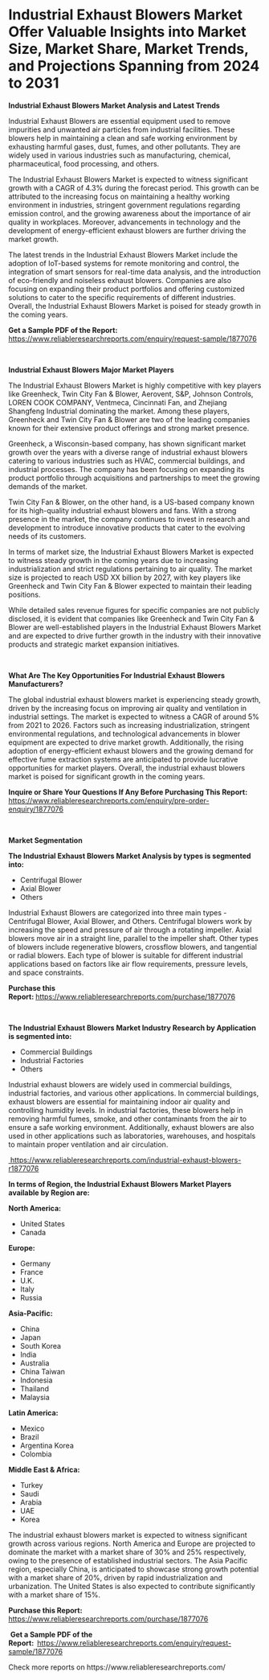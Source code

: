<p><h1>Industrial Exhaust Blowers Market Offer Valuable Insights into Market Size, Market Share, Market Trends, and Projections Spanning from 2024 to 2031</h1></p><p><strong>Industrial Exhaust Blowers Market Analysis and Latest Trends</strong></p>
<p><p>Industrial Exhaust Blowers are essential equipment used to remove impurities and unwanted air particles from industrial facilities. These blowers help in maintaining a clean and safe working environment by exhausting harmful gases, dust, fumes, and other pollutants. They are widely used in various industries such as manufacturing, chemical, pharmaceutical, food processing, and others.</p><p>The Industrial Exhaust Blowers Market is expected to witness significant growth with a CAGR of 4.3% during the forecast period. This growth can be attributed to the increasing focus on maintaining a healthy working environment in industries, stringent government regulations regarding emission control, and the growing awareness about the importance of air quality in workplaces. Moreover, advancements in technology and the development of energy-efficient exhaust blowers are further driving the market growth.</p><p>The latest trends in the Industrial Exhaust Blowers Market include the adoption of IoT-based systems for remote monitoring and control, the integration of smart sensors for real-time data analysis, and the introduction of eco-friendly and noiseless exhaust blowers. Companies are also focusing on expanding their product portfolios and offering customized solutions to cater to the specific requirements of different industries. Overall, the Industrial Exhaust Blowers Market is poised for steady growth in the coming years.</p></p>
<p><strong>Get a Sample PDF of the Report:&nbsp;</strong> <a href="https://www.reliableresearchreports.com/enquiry/request-sample/1877076">https://www.reliableresearchreports.com/enquiry/request-sample/1877076</a></p>
<p>&nbsp;</p>
<p><strong>Industrial Exhaust Blowers Major Market Players</strong></p>
<p><p>The Industrial Exhaust Blowers Market is highly competitive with key players like Greenheck, Twin City Fan & Blower, Aerovent, S&P, Johnson Controls, LOREN COOK COMPANY, Ventmeca, Cincinnati Fan, and Zhejiang Shangfeng Industrial dominating the market. Among these players, Greenheck and Twin City Fan & Blower are two of the leading companies known for their extensive product offerings and strong market presence.</p><p>Greenheck, a Wisconsin-based company, has shown significant market growth over the years with a diverse range of industrial exhaust blowers catering to various industries such as HVAC, commercial buildings, and industrial processes. The company has been focusing on expanding its product portfolio through acquisitions and partnerships to meet the growing demands of the market.</p><p>Twin City Fan & Blower, on the other hand, is a US-based company known for its high-quality industrial exhaust blowers and fans. With a strong presence in the market, the company continues to invest in research and development to introduce innovative products that cater to the evolving needs of its customers.</p><p>In terms of market size, the Industrial Exhaust Blowers Market is expected to witness steady growth in the coming years due to increasing industrialization and strict regulations pertaining to air quality. The market size is projected to reach USD XX billion by 2027, with key players like Greenheck and Twin City Fan & Blower expected to maintain their leading positions.</p><p>While detailed sales revenue figures for specific companies are not publicly disclosed, it is evident that companies like Greenheck and Twin City Fan & Blower are well-established players in the Industrial Exhaust Blowers Market and are expected to drive further growth in the industry with their innovative products and strategic market expansion initiatives.</p></p>
<p>&nbsp;</p>
<p><strong>What Are The Key Opportunities For Industrial Exhaust Blowers Manufacturers?</strong></p>
<p><p>The global industrial exhaust blowers market is experiencing steady growth, driven by the increasing focus on improving air quality and ventilation in industrial settings. The market is expected to witness a CAGR of around 5% from 2021 to 2026. Factors such as increasing industrialization, stringent environmental regulations, and technological advancements in blower equipment are expected to drive market growth. Additionally, the rising adoption of energy-efficient exhaust blowers and the growing demand for effective fume extraction systems are anticipated to provide lucrative opportunities for market players. Overall, the industrial exhaust blowers market is poised for significant growth in the coming years.</p></p>
<p><strong>Inquire or Share Your Questions If Any Before Purchasing This Report:</strong> <a href="https://www.reliableresearchreports.com/enquiry/pre-order-enquiry/1877076">https://www.reliableresearchreports.com/enquiry/pre-order-enquiry/1877076</a></p>
<p>&nbsp;</p>
<p><strong>Market Segmentation</strong></p>
<p><strong>The Industrial Exhaust Blowers Market Analysis by types is segmented into:</strong></p>
<p><ul><li>Centrifugal Blower</li><li>Axial Blower</li><li>Others</li></ul></p>
<p><p>Industrial Exhaust Blowers are categorized into three main types - Centrifugal Blower, Axial Blower, and Others. Centrifugal blowers work by increasing the speed and pressure of air through a rotating impeller. Axial blowers move air in a straight line, parallel to the impeller shaft. Other types of blowers include regenerative blowers, crossflow blowers, and tangential or radial blowers. Each type of blower is suitable for different industrial applications based on factors like air flow requirements, pressure levels, and space constraints.</p></p>
<p><strong>Purchase this Report:&nbsp;</strong><a href="https://www.reliableresearchreports.com/purchase/1877076">https://www.reliableresearchreports.com/purchase/1877076</a></p>
<p>&nbsp;</p>
<p><strong>The Industrial Exhaust Blowers Market Industry Research by Application is segmented into:</strong></p>
<p><ul><li>Commercial Buildings</li><li>Industrial Factories</li><li>Others</li></ul></p>
<p><p>Industrial exhaust blowers are widely used in commercial buildings, industrial factories, and various other applications. In commercial buildings, exhaust blowers are essential for maintaining indoor air quality and controlling humidity levels. In industrial factories, these blowers help in removing harmful fumes, smoke, and other contaminants from the air to ensure a safe working environment. Additionally, exhaust blowers are also used in other applications such as laboratories, warehouses, and hospitals to maintain proper ventilation and air circulation.</p></p>
<p><a href="https://www.reliableresearchreports.com/industrial-exhaust-blowers-r1877076">&nbsp;https://www.reliableresearchreports.com/industrial-exhaust-blowers-r1877076</a></p>
<p><strong>In terms of Region, the Industrial Exhaust Blowers Market Players available by Region are:</strong></p>
<p>
    <p> <strong> North America: </strong>
        <ul>
            <li>United States</li>
            <li>Canada</li>
        </ul>
        </p> 
    <p> <strong> Europe: </strong>
        <ul>
            <li>Germany</li>
            <li>France</li>
            <li>U.K.</li>
            <li>Italy</li>
            <li>Russia</li>
        </ul>
        </p> 
    <p> <strong> Asia-Pacific: </strong>
        <ul>
            <li>China</li>
            <li>Japan</li>
            <li>South Korea</li>
            <li>India</li>
            <li>Australia</li>
            <li>China Taiwan</li>
            <li>Indonesia</li>
            <li>Thailand</li>
            <li>Malaysia</li>
        </ul>
        </p> 
    <p> <strong> Latin America: </strong>
        <ul>
            <li>Mexico</li>
            <li>Brazil</li>
            <li>Argentina Korea</li>
            <li>Colombia</li>
        </ul>
        </p> 
    <p> <strong> Middle East & Africa: </strong>
        <ul>
            <li>Turkey</li>
            <li>Saudi</li>
            <li>Arabia</li>
            <li>UAE</li>
            <li>Korea</li>
        </ul>
    </p>
    </p>
<p><p>The industrial exhaust blowers market is expected to witness significant growth across various regions. North America and Europe are projected to dominate the market with a market share of 30% and 25% respectively, owing to the presence of established industrial sectors. The Asia Pacific region, especially China, is anticipated to showcase strong growth potential with a market share of 20%, driven by rapid industrialization and urbanization. The United States is also expected to contribute significantly with a market share of 15%.</p></p>
<p><strong>Purchase this Report: </strong><a href="https://www.reliableresearchreports.com/purchase/1877076">https://www.reliableresearchreports.com/purchase/1877076</a></p>
<p>&nbsp;<strong>Get a Sample PDF of the Report:&nbsp;&nbsp;</strong><a href="https://www.reliableresearchreports.com/enquiry/request-sample/1877076">https://www.reliableresearchreports.com/enquiry/request-sample/1877076</a></p>
<p><strong></strong></p>
<p>Check more reports on https://www.reliableresearchreports.com/</p>